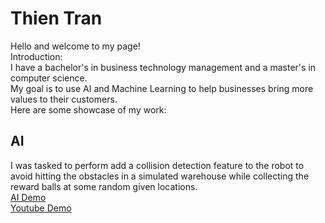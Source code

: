 # Thien Tran
Hello and welcome to my page! <br/>
Introduction: <br/>
I have a bachelor's in business technology management and a master's in computer science. <br/>
My goal is to use AI and Machine Learning to help businesses bring more values to their customers. <br/>
Here are some showcase of my work: <br/>
## AI
I was tasked to perform add a collision detection feature to the robot to avoid hitting the obstacles in a simulated warehouse while collecting the reward balls at some random given locations. <br/>
[AI Demo](asfas.come) <br/>
[Youtube Demo](aas.come) <br/>





